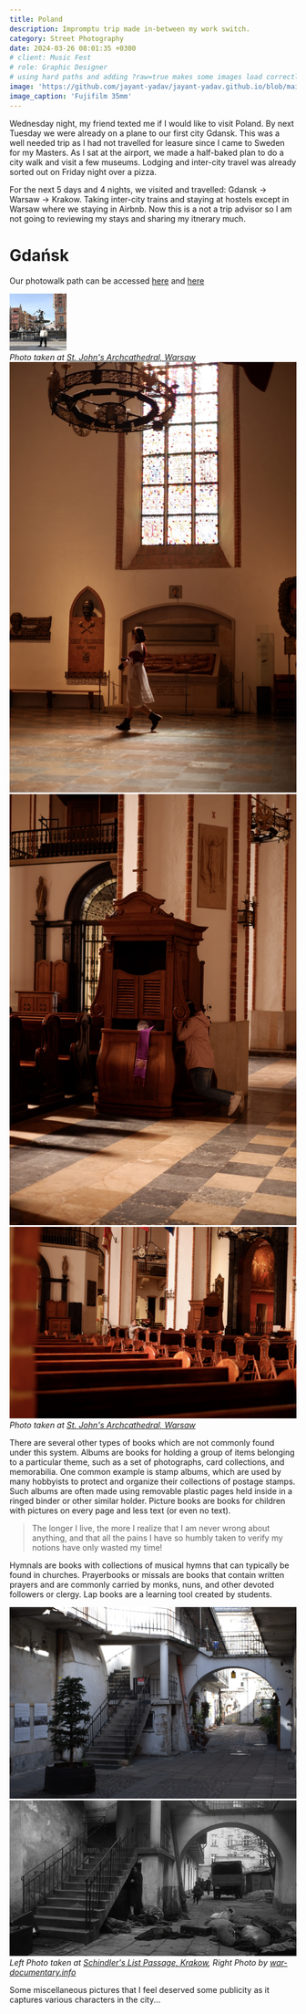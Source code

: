 ```yaml
---
title: Poland
description: Impromptu trip made in-between my work switch. 
category: Street Photography
date: 2024-03-26 08:01:35 +0300
# client: Music Fest
# role: Graphic Designer
# using hard paths and adding ?raw=true makes some images load correctly:
image: 'https://github.com/jayant-yadav/jayant-yadav.github.io/blob/main/images/poland/DSCF0836.JPG?raw=true' 
image_caption: 'Fujifilm 35mm'
---
```


Wednesday night, my friend texted me if I would like to visit Poland. By next Tuesday we were already on a plane to our first city Gdansk. This was a well needed trip as I had not travelled for leasure since I came to Sweden for my Masters. As I sat at the airport, we made a half-baked plan to do a city walk and visit a few museums. Lodging and inter-city travel was already sorted out on Friday night over a pizza. 

For the next 5 days and 4 nights, we visited and travelled: Gdansk -> Warsaw -> Krakow. Taking inter-city trains and staying at hostels except in Warsaw where we staying in Airbnb. Now this is a not a trip advisor so I am not going to reviewing my stays and sharing my itnerary much. 

<h1>Gdańsk</h1>

Our photowalk path can be accessed [here](https://maps.app.goo.gl/hnjCtQ9atB3rX9Ht8) and [here](https://maps.app.goo.gl/rJzqvJzWdSEzpTy89)

<div class="gallery-box">
  <div class="gallery">
    <img src="/images/poland/IMG-20240402-WA0003.jpg" loading="lazy" alt="Project" width="100" height="100">
  </div>
  <em>Photo taken at <a href="https://maps.app.goo.gl/aUmjPDR5nG5nhVid7" target="_blank">St. John's Archcathedral, Warsaw</a></em>
</div>

<div class="gallery-box">
  <div class="gallery">
    <img src="/images/poland/DSCF0881_lowres.jpeg" loading="lazy" alt="Project">
    <img src="/images/poland/DSCF0889_lowres.jpeg" loading="lazy" alt="Project">
  </div>
</div>

<div class="gallery-box">
<div class="gallery">
    <img src="/images/poland/DSCF0884_lowres.jpeg" alt="Project">
  </div>
  <em>Photo taken at <a href="https://maps.app.goo.gl/aUmjPDR5nG5nhVid7" target="_blank">St. John's Archcathedral, Warsaw</a></em>
</div>



There are several other types of books which are not commonly found under this system. Albums are books for holding a group of items belonging to a particular theme, such as a set of photographs, card collections, and memorabilia. One common example is stamp albums, which are used by many hobbyists to protect and organize their collections of postage stamps. Such albums are often made using removable plastic pages held inside in a ringed binder or other similar holder. Picture books are books for children with pictures on every page and less text (or even no text).

> The longer I live, the more I realize that I am never wrong about anything, and that all the pains I have so humbly taken to verify my notions have only wasted my time!

Hymnals are books with collections of musical hymns that can typically be found in churches. Prayerbooks or missals are books that contain written prayers and are commonly carried by monks, nuns, and other devoted followers or clergy. Lap books are a learning tool created by students.

<!-- <p><iframe src="https://player.vimeo.com/video/148003889?h=d36b8b4cbb" loading="lazy" width="640" height="360" frameborder="0" allowfullscreen></iframe></p> -->

<div class="gallery-box">
<div class="gallery">
    <img src="/images/poland/DSCF0952.jpg" loading="lazy" alt="Project">
    <img src="/images/poland/schindlers-list-locations-26.jpg" loading="lazy" alt="Project">
  </div>
    <em>Left Photo taken at <a href="https://maps.app.goo.gl/yZzXySM24kJetZGo7" target="_blank">Schindler's List Passage, Krakow</a>, Right Photo by <a href="https://war-documentary.info/where-was-schindlers-list-filmed/" target="_blank">war-documentary.info</a></em>
</div>


Some miscellaneous pictures that I feel deserved some publicity as it captures various characters in the city...
